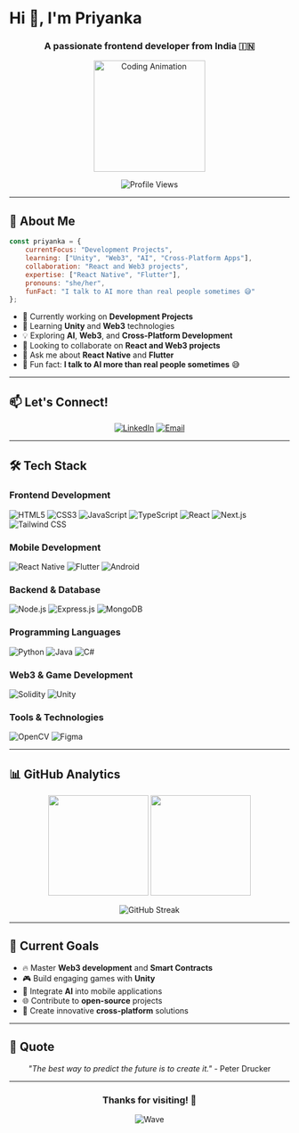 # Hi 👋, I'm Priyanka

<div align="center">
  
### A passionate frontend developer from India 🇮🇳

<img height="200" src="https://media.giphy.com/media/M9gbBd9nbDrOTu1Mqx/giphy.gif" alt="Coding Animation" />

![Profile Views](https://komarev.com/ghpvc/?username=priyanka20067&label=Profile%20views&color=0e75b6&style=flat-square)

</div>

---

## 🚀 About Me

```javascript
const priyanka = {
    currentFocus: "Development Projects",
    learning: ["Unity", "Web3", "AI", "Cross-Platform Apps"],
    collaboration: "React and Web3 projects",
    expertise: ["React Native", "Flutter"],
    pronouns: "she/her",
    funFact: "I talk to AI more than real people sometimes 😅"
};
```

- 🔭 Currently working on **Development Projects**
- 🌱 Learning **Unity** and **Web3** technologies
- 💡 Exploring **AI**, **Web3**, and **Cross-Platform Development**
- 👯 Looking to collaborate on **React and Web3 projects**
- 💬 Ask me about **React Native** and **Flutter**
- 🧠 Fun fact: **I talk to AI more than real people sometimes** 😅

---

## 📫 Let's Connect!

<div align="center">

[![LinkedIn](https://img.shields.io/badge/LinkedIn-0077B5?style=for-the-badge&logo=linkedin&logoColor=white)](https://www.linkedin.com/in/priyanka-am-7b95722a5/)
[![Email](https://img.shields.io/badge/Email-D14836?style=for-the-badge&logo=gmail&logoColor=white)](mailto:priyankam18042006@gmail.com)


</div>

---

## 🛠️ Tech Stack

### Frontend Development
![HTML5](https://img.shields.io/badge/HTML5-E34F26?style=for-the-badge&logo=html5&logoColor=white)
![CSS3](https://img.shields.io/badge/CSS3-1572B6?style=for-the-badge&logo=css3&logoColor=white)
![JavaScript](https://img.shields.io/badge/JavaScript-F7DF1E?style=for-the-badge&logo=javascript&logoColor=black)
![TypeScript](https://img.shields.io/badge/TypeScript-007ACC?style=for-the-badge&logo=typescript&logoColor=white)
![React](https://img.shields.io/badge/React-20232A?style=for-the-badge&logo=react&logoColor=61DAFB)
![Next.js](https://img.shields.io/badge/Next.js-000000?style=for-the-badge&logo=nextdotjs&logoColor=white)
![Tailwind CSS](https://img.shields.io/badge/Tailwind_CSS-38B2AC?style=for-the-badge&logo=tailwind-css&logoColor=white)

### Mobile Development
![React Native](https://img.shields.io/badge/React_Native-20232A?style=for-the-badge&logo=react&logoColor=61DAFB)
![Flutter](https://img.shields.io/badge/Flutter-02569B?style=for-the-badge&logo=flutter&logoColor=white)
![Android](https://img.shields.io/badge/Android-3DDC84?style=for-the-badge&logo=android&logoColor=white)

### Backend & Database
![Node.js](https://img.shields.io/badge/Node.js-43853D?style=for-the-badge&logo=node.js&logoColor=white)
![Express.js](https://img.shields.io/badge/Express.js-404D59?style=for-the-badge&logo=express&logoColor=white)
![MongoDB](https://img.shields.io/badge/MongoDB-4EA94B?style=for-the-badge&logo=mongodb&logoColor=white)

### Programming Languages
![Python](https://img.shields.io/badge/Python-3776AB?style=for-the-badge&logo=python&logoColor=white)
![Java](https://img.shields.io/badge/Java-ED8B00?style=for-the-badge&logo=java&logoColor=white)
![C#](https://img.shields.io/badge/C%23-239120?style=for-the-badge&logo=c-sharp&logoColor=white)

### Web3 & Game Development
![Solidity](https://img.shields.io/badge/Solidity-363636?style=for-the-badge&logo=solidity&logoColor=white)
![Unity](https://img.shields.io/badge/Unity-100000?style=for-the-badge&logo=unity&logoColor=white)

### Tools & Technologies
![OpenCV](https://img.shields.io/badge/OpenCV-27338e?style=for-the-badge&logo=OpenCV&logoColor=white)
![Figma](https://img.shields.io/badge/Figma-F24E1E?style=for-the-badge&logo=figma&logoColor=white)

---

## 📊 GitHub Analytics

<div align="center">

<img height="180em" src="https://github-readme-stats.vercel.app/api?username=priyanka20067&show_icons=true&theme=radical&include_all_commits=true&count_private=true"/>
<img height="180em" src="https://github-readme-stats.vercel.app/api/top-langs/?username=priyanka20067&layout=compact&langs_count=8&theme=radical"/>

</div>

<div align="center">

![GitHub Streak](https://github-readme-streak-stats.herokuapp.com/?user=priyanka20067&theme=radical&hide_border=false)

</div>

---

## 🎯 Current Goals

- 🔥 Master **Web3 development** and **Smart Contracts**
- 🎮 Build engaging games with **Unity**
- 🤖 Integrate **AI** into mobile applications
- 🌐 Contribute to **open-source** projects
- 📱 Create innovative **cross-platform** solutions

---

## 💭 Quote

<div align="center">

*"The best way to predict the future is to create it."* - Peter Drucker

</div>

---

<div align="center">

### Thanks for visiting! 🙏

![Wave](https://raw.githubusercontent.com/mayhemantt/mayhemantt/Update/svg/Bottom.svg)

</div>
